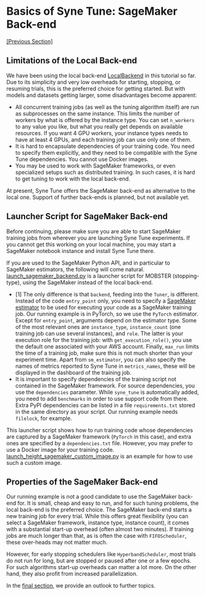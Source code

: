# Basics of Syne Tune: SageMaker Back-end


[[Previous Section]](basics_promotion.md)


## Limitations of the Local Back-end

We have been using the local back-end
[LocalBackend](../../../syne_tune/backend/local_backend.py) in this tutorial so
far. Due to its simplicity and very low overheads for starting, stopping, or
resuming trials, this is the preferred choice for getting started. But with
models and datasets getting larger, some disadvantages become apparent:
* All concurrent training jobs (as well as the tuning algorithm itself) are run
  as subprocesses on the same instance. This limits the number of workers by
  what is offered by the instance type. You can set `n_workers` to any value
  you like, but what you really get depends on available resources. If you want
  4 GPU workers, your instance types needs to have at least 4 GPUs, and each
  training job can use only one of them.
* It is hard to encapsulate dependencies of your training code. You need to
  specify them explicitly, and they need to be compatible with the Syne Tune
  dependencies. You cannot use Docker images.
* You may be used to work with SageMaker frameworks, or even specialized setups
  such as distributed training. In such cases, it is hard to get tuning to work
  with the local back-end.

At present, Syne Tune offers the SageMaker back-end as alternative to the local
one. Support of further back-ends is planned, but not available yet.


## Launcher Script for SageMaker Back-end

Before continuing, please make sure you are able to start SageMaker training
jobs from wherever you are launching Syne Tune experiments. If you cannot get
this working on your local machine, you may start a SageMaker notebook instance
and install Syne Tune there.

If you are used to the SageMaker Python API, and in particular to SageMaker
estimators, the following will come natural.
[launch_sagemaker_backend.py](scripts/launch_sagemaker_backend.py) is a
launcher script for MOBSTER (stopping-type), using the SageMaker instead of
the local back-end.
* [1] The only difference is that `backend`, feeding into the `Tuner`, is
  different. Instead of the code `entry_point` only, you need to specify a
  [SageMaker estimator](https://sagemaker.readthedocs.io/en/stable/api/training/estimators.html)
  to be used for executing your code as a SageMaker training job. Our running
  example is in PyTorch, so we use the `PyTorch` estimator. Except for
  `entry_point`, arguments depend on the estimator type. Some of the most
  relevant ones are `instance_type`, `instance_count` (one training job can use
  several instances), and `role`. The latter is your execution role for the
  training job: with `get_execution_role()`, you use the default one associated
  with your AWS account. Finally, `max_run` limits the time of a training job,
  make sure this is not much shorter than your experiment time.
  Apart from `sm_estimator`, you can also specify the names of metrics reported
  to Syne Tune in `metrics_names`, these will be displayed in the dashboard of
  the training job.
* It is important to specify dependencies of the training script not contained
  in the SageMaker framework. For source dependencies, you use the
  `dependencies` parameter. While `syne_tune` is automatically added, you need
  to add `benchmarks` in order to use support code from there. Extra PyPI
  dependencies can be listed in a file `requirements.txt` stored in the same
  directory as your script. Our running example needs `filelock`, for example.

This launcher script shows how to run training code whose dependencies are
captured by a SageMaker framework (`PyTorch` in this case), and extra ones
are specified by a `dependencies.txt` file. However, you may prefer to use a
Docker image for your training code.
[launch_height_sagemaker_custom_image.py](examples/launch_height_sagemaker_custom_image.py)
is an example for how to use such a custom image.


## Properties of the SageMaker Back-end

Our running example is not a good candidate to use the SageMaker back-end for.
It is small, cheap and easy to run, and for such tuning problems, the local
back-end is the preferred choice. The SageMaker back-end starts a new training
job for every trial. While this offers great flexibility (you can select a
SageMaker framework, instance type, instance count), it comes with a substantial
start-up overhead (often almost two minutes). If training jobs are much longer
than that, as is often the case with `FIFOScheduler`, these over-heads may not
matter much.

However, for early stopping schedulers like `HyperbandScheduler`, most trials
do not run for long, but are stopped or paused after one or a few epochs. For such
algorithms start-up overheads can matter a lot more. On the other hand, they 
also profit from increased parallelization.


In the [final section](basics_outlook.md), we provide an outlook to further
topics.
